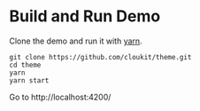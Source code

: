 # Build and Run Demo

Clone the demo and run it with [yarn](https://yarnpkg.com/en/).

```
git clone https://github.com/cloukit/theme.git
cd theme
yarn
yarn start
```

Go to http://localhost:4200/
